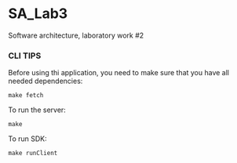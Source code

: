 # SA_Lab3

Software architecture, laboratory work #2

### CLI TIPS

Before using thi application, you need to make sure that you have all needed dependencies:

    make fetch

To run the server:
    
    make

To run SDK:
    
    make runClient